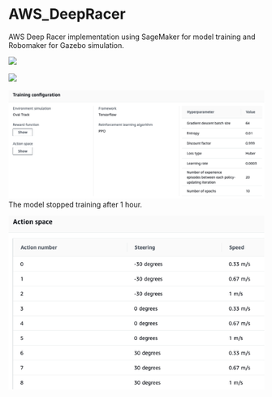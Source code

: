 # AWS_DeepRacer
AWS Deep Racer implementation using SageMaker for model training and Robomaker for Gazebo simulation. 

![](deepracer1.gif)

![](evaluate.gif)

![Hyperparameters](https://github.com/emily86862/AWS_DeepRacer/blob/master/hyperparameters.png)
The model stopped training after 1 hour.

![Action-space](https://github.com/emily86862/AWS_DeepRacer/blob/master/action_space.png)
